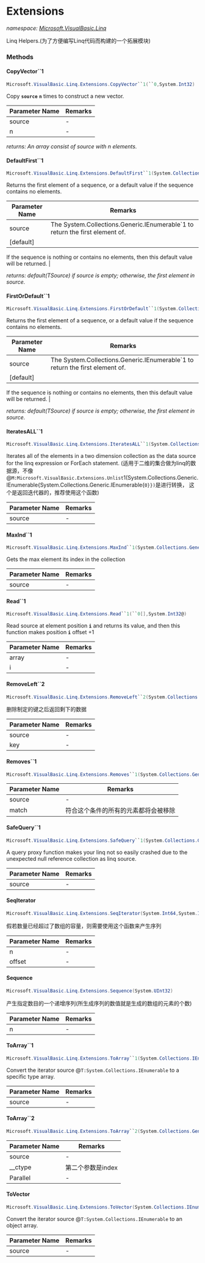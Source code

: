 ﻿# Extensions
_namespace: [Microsoft.VisualBasic.Linq](./index.md)_

Linq Helpers.(为了方便编写Linq代码而构建的一个拓展模块)



### Methods

#### CopyVector``1
```csharp
Microsoft.VisualBasic.Linq.Extensions.CopyVector``1(``0,System.Int32)
```
Copy **`source`** **`n`** times to construct a new vector.

|Parameter Name|Remarks|
|--------------|-------|
|source|-|
|n|-|


_returns: An array consist of source with n elements._

#### DefaultFirst``1
```csharp
Microsoft.VisualBasic.Linq.Extensions.DefaultFirst``1(System.Collections.Generic.IEnumerable{``0},``0)
```
Returns the first element of a sequence, or a default value if the sequence contains no elements.

|Parameter Name|Remarks|
|--------------|-------|
|source|The System.Collections.Generic.IEnumerable`1 to return the first element of.|
|[default]|
 If the sequence is nothing or contains no elements, then this default value will be returned.
 |


_returns: default(TSource) if source is empty; otherwise, the first element in source._

#### FirstOrDefault``1
```csharp
Microsoft.VisualBasic.Linq.Extensions.FirstOrDefault``1(System.Collections.Generic.IEnumerable{``0},``0)
```
Returns the first element of a sequence, or a default value if the sequence contains no elements.

|Parameter Name|Remarks|
|--------------|-------|
|source|The System.Collections.Generic.IEnumerable`1 to return the first element of.|
|[default]|
 If the sequence is nothing or contains no elements, then this default value will be returned.
 |


_returns: default(TSource) if source is empty; otherwise, the first element in source._

#### IteratesALL``1
```csharp
Microsoft.VisualBasic.Linq.Extensions.IteratesALL``1(System.Collections.Generic.IEnumerable{System.Collections.Generic.IEnumerable{``0}})
```
Iterates all of the elements in a two dimension collection as the data source 
 for the linq expression or ForEach statement.
 (适用于二维的集合做为linq的数据源，不像@``M:Microsoft.VisualBasic.Extensions.Unlist``1(System.Collections.Generic.IEnumerable{System.Collections.Generic.IEnumerable{``0}})``是进行转换，
 这个是返回迭代器的，推荐使用这个函数)

|Parameter Name|Remarks|
|--------------|-------|
|source|-|


#### MaxInd``1
```csharp
Microsoft.VisualBasic.Linq.Extensions.MaxInd``1(System.Collections.Generic.IEnumerable{``0})
```
Gets the max element its index in the collection

|Parameter Name|Remarks|
|--------------|-------|
|source|-|


#### Read``1
```csharp
Microsoft.VisualBasic.Linq.Extensions.Read``1(``0[],System.Int32@)
```
Read source at element position **`i`** and returns its value, 
 and then this function makes position **`i`** offset +1

|Parameter Name|Remarks|
|--------------|-------|
|array|-|
|i|-|


#### RemoveLeft``2
```csharp
Microsoft.VisualBasic.Linq.Extensions.RemoveLeft``2(System.Collections.Generic.Dictionary{``0,``1}@,``0)
```
删除制定的键之后返回剩下的数据

|Parameter Name|Remarks|
|--------------|-------|
|source|-|
|key|-|


#### Removes``1
```csharp
Microsoft.VisualBasic.Linq.Extensions.Removes``1(System.Collections.Generic.IEnumerable{``0},System.Func{``0,System.Boolean},System.Boolean)
```


|Parameter Name|Remarks|
|--------------|-------|
|source|-|
|match|符合这个条件的所有的元素都将会被移除|


#### SafeQuery``1
```csharp
Microsoft.VisualBasic.Linq.Extensions.SafeQuery``1(System.Collections.Generic.IEnumerable{``0})
```
A query proxy function makes your linq not so easily crashed due to the unexpected null reference collection as linq source.

|Parameter Name|Remarks|
|--------------|-------|
|source|-|


#### SeqIterator
```csharp
Microsoft.VisualBasic.Linq.Extensions.SeqIterator(System.Int64,System.Int32)
```
假若数量已经超过了数组的容量，则需要使用这个函数来产生序列

|Parameter Name|Remarks|
|--------------|-------|
|n|-|
|offset|-|


#### Sequence
```csharp
Microsoft.VisualBasic.Linq.Extensions.Sequence(System.UInt32)
```
产生指定数目的一个递增序列(所生成序列的数值就是生成的数组的元素的个数)

|Parameter Name|Remarks|
|--------------|-------|
|n|-|


#### ToArray``1
```csharp
Microsoft.VisualBasic.Linq.Extensions.ToArray``1(System.Collections.IEnumerable)
```
Convert the iterator source @``T:System.Collections.IEnumerable`` to a specific type array.

|Parameter Name|Remarks|
|--------------|-------|
|source|-|


#### ToArray``2
```csharp
Microsoft.VisualBasic.Linq.Extensions.ToArray``2(System.Collections.Generic.IEnumerable{``0},System.Func{``0,System.Int32,``1},System.Boolean)
```


|Parameter Name|Remarks|
|--------------|-------|
|source|-|
|__ctype|第二个参数是index|
|Parallel|-|


#### ToVector
```csharp
Microsoft.VisualBasic.Linq.Extensions.ToVector(System.Collections.IEnumerable)
```
Convert the iterator source @``T:System.Collections.IEnumerable`` to an object array.

|Parameter Name|Remarks|
|--------------|-------|
|source|-|



